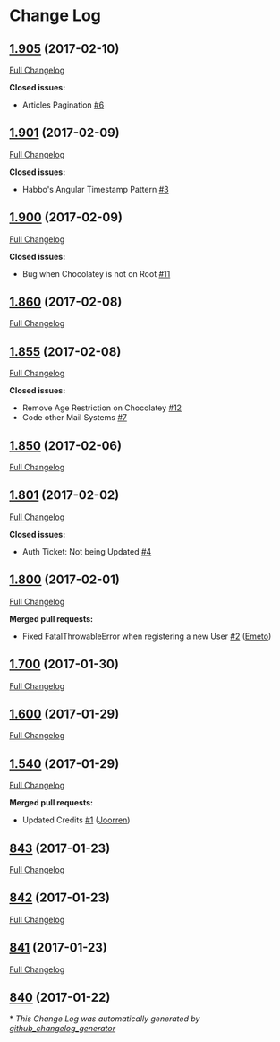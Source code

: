 # Change Log

## [1.905](https://github.com/sant0ro/chocolatey/tree/1.905) (2017-02-10)
[Full Changelog](https://github.com/sant0ro/chocolatey/compare/1.901...1.905)

**Closed issues:**

- Articles Pagination [\#6](https://github.com/sant0ro/chocolatey/issues/6)

## [1.901](https://github.com/sant0ro/chocolatey/tree/1.901) (2017-02-09)
[Full Changelog](https://github.com/sant0ro/chocolatey/compare/1.900...1.901)

**Closed issues:**

- Habbo's Angular Timestamp Pattern [\#3](https://github.com/sant0ro/chocolatey/issues/3)

## [1.900](https://github.com/sant0ro/chocolatey/tree/1.900) (2017-02-09)
[Full Changelog](https://github.com/sant0ro/chocolatey/compare/1.860...1.900)

**Closed issues:**

- Bug when Chocolatey is not on Root [\#11](https://github.com/sant0ro/chocolatey/issues/11)

## [1.860](https://github.com/sant0ro/chocolatey/tree/1.860) (2017-02-08)
[Full Changelog](https://github.com/sant0ro/chocolatey/compare/1.855...1.860)

## [1.855](https://github.com/sant0ro/chocolatey/tree/1.855) (2017-02-08)
[Full Changelog](https://github.com/sant0ro/chocolatey/compare/1.850...1.855)

**Closed issues:**

- Remove Age Restriction on Chocolatey [\#12](https://github.com/sant0ro/chocolatey/issues/12)
- Code other Mail Systems [\#7](https://github.com/sant0ro/chocolatey/issues/7)

## [1.850](https://github.com/sant0ro/chocolatey/tree/1.850) (2017-02-06)
[Full Changelog](https://github.com/sant0ro/chocolatey/compare/1.801...1.850)

## [1.801](https://github.com/sant0ro/chocolatey/tree/1.801) (2017-02-02)
[Full Changelog](https://github.com/sant0ro/chocolatey/compare/1.800...1.801)

**Closed issues:**

- Auth Ticket: Not being Updated [\#4](https://github.com/sant0ro/chocolatey/issues/4)

## [1.800](https://github.com/sant0ro/chocolatey/tree/1.800) (2017-02-01)
[Full Changelog](https://github.com/sant0ro/chocolatey/compare/1.700...1.800)

**Merged pull requests:**

- Fixed FatalThrowableError when registering a new User [\#2](https://github.com/sant0ro/chocolatey/pull/2) ([Emeto](https://github.com/Emeto))

## [1.700](https://github.com/sant0ro/chocolatey/tree/1.700) (2017-01-30)
[Full Changelog](https://github.com/sant0ro/chocolatey/compare/1.600...1.700)

## [1.600](https://github.com/sant0ro/chocolatey/tree/1.600) (2017-01-29)
[Full Changelog](https://github.com/sant0ro/chocolatey/compare/1.540...1.600)

## [1.540](https://github.com/sant0ro/chocolatey/tree/1.540) (2017-01-29)
[Full Changelog](https://github.com/sant0ro/chocolatey/compare/843...1.540)

**Merged pull requests:**

- Updated Credits [\#1](https://github.com/sant0ro/chocolatey/pull/1) ([Joorren](https://github.com/Joorren))

## [843](https://github.com/sant0ro/chocolatey/tree/843) (2017-01-23)
[Full Changelog](https://github.com/sant0ro/chocolatey/compare/842...843)

## [842](https://github.com/sant0ro/chocolatey/tree/842) (2017-01-23)
[Full Changelog](https://github.com/sant0ro/chocolatey/compare/841...842)

## [841](https://github.com/sant0ro/chocolatey/tree/841) (2017-01-23)
[Full Changelog](https://github.com/sant0ro/chocolatey/compare/840...841)

## [840](https://github.com/sant0ro/chocolatey/tree/840) (2017-01-22)


\* *This Change Log was automatically generated by [github_changelog_generator](https://github.com/skywinder/Github-Changelog-Generator)*